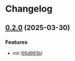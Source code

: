 # Changelog

## [0.2.0](https://github.com/sgoudham/what-version/compare/v0.1.0...v0.2.0) (2025-03-30)


### Features

* init ([95d993b](https://github.com/sgoudham/what-version/commit/95d993b6d512e9620321956054b3d313e32dc95a))
